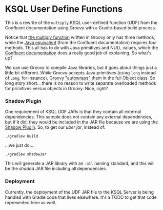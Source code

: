 # KSQL User Define Functions
This is a rewrite of the `multiply` KSQL user-defined function (UDF) from the Confluent documentation using Groovy with a Gradle-based build process.

Notice that [the multiply function](src/main/groovy/Multiply.groovy) written in Groovy only has three methods, while the [Java equivalent](https://docs.confluent.io/current/ksql/docs/udf.html#example-udf-class) (from the Confluent documentation) requires four methods. This all has to do with Java primitives and NULL values, which the [Confluent documentation](https://docs.confluent.io/current/ksql/docs/udf.html#null-handling) does a really good job of explaining. So what's up?

We can use Groovy to compile Java libraries, but it goes about things just a little bit different. While Groovy accepts Java primitives (using `long` instead of `Long`, for instance), [Groovy "autowraps" them](https://stackoverflow.com/questions/37055883/explain-groovy-docs-on-autowrapping-primitives-and-wrappers) in the full Object class. So long story short... there is no reason to write separate overloaded methods for primitives versus objects in Groovy. Nice, right?

### Shadow Plugin
One requirement of KSQL UDF JARs is that they contain all external dependencies. This sample does not contain any external dependencies, but if it did, they would be included in the JAR file because we are using the [Shadow Plugin](https://plugins.gradle.org/plugin/com.github.johnrengelman.shadow). So, to get our _uber jar_, instead of:

`./gradlew build`

...we just do...

`./gradlew shadowJar`

This will generate a JAR library with an `-all` naming standard, and this will be the _shaded_ JAR file including all dependencies.

### Deployment
Currently, the deployment of the UDF JAR file to the KSQL Server is being handled with Gradle code that lives elsewhere. It's a TODO to get that code represented here as well.